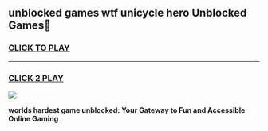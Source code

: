 
## unblocked games wtf unicycle hero Unblocked Games👋
<h3>
<a href="https://premium.freeplayer.one?title=unblocked_games_wtf_unicycle_hero&ref=16F">CLICK TO PLAY</a></h3>
<hr>

<h3>
<a href="https://premium.freeplayer.one?title=unblocked_games_wtf_unicycle_hero&ref=16F">CLICK 2 PLAY</a>
  
</h3>

<a href="https://premium.freeplayer.one?title=unblocked_games_wtf_unicycle_hero&ref=16F/"><img src="https://clearcache.store/games.png"></a>


**worlds hardest game unblocked: Your Gateway to Fun and Accessible Online Gaming**

